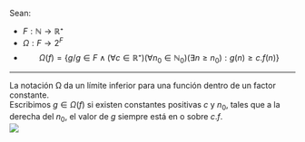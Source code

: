 Sean:
- $F:ℕ→ℝ⁺$ 
- $Ω: F→2^F$
- $$Ω(f)=\{g/g∈F∧(∀c∈ℝ⁺)(∀n_0∈ℕ_0)(∃n≥n_0):g(n)≥c.f(n)\}$$
***
La notación Ω da un límite inferior para una función dentro de un factor constante.  
Escribimos $g ∈ Ω(f)$ si existen constantes positivas $c$ y $n_0$, tales que a la derecha del $n_0$, el valor de $g$ siempre está en o sobre $c.f$.  
![](http://127.0.0.1:41215/paste-38351671c9f5d6c4807d809413f506277fa4d27e.jpg)